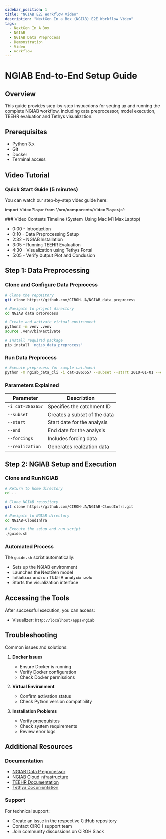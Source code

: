 ```yaml
---
sidebar_position: 1
title: "NGIAB E2E Workflow Video"
description: "NextGen In a Box (NGIAB) E2E Workflow Video"
tags:
  - NextGen In A Box
  - NGIAB
  - NGIAB Data Preprocess
  - Demonstration
  - Video
  - Workflow
---
```


# NGIAB End-to-End Setup Guide

## Overview
This guide provides step-by-step instructions for setting up and running the complete NGIAB workflow, including data preprocessor, model execution, TEEHR evaluation and Tethys visualization.

## Prerequisites
- Python 3.x
- Git
- Docker
- Terminal access

## Video Tutorial

### Quick Start Guide (5 minutes)

You can watch our step-by-step video guide here:

import VideoPlayer from '/src/components/VideoPlayer.js';

<VideoPlayer url="https://youtu.be/s5jz6Hvn-6s"  />
### Video Contents Timeline
(System: Using Mac M1 Max Laptop)

- 0:00 - Introduction
- 0:10 - Data Preprocessing Setup
- 2:32 - NGIAB Installation
- 3:05 - Running TEEHR Evaluation
- 4:30 - Visualization using Tethys Portal
- 5:05 - Verify Output Plot and Conclusion

## Step 1: Data Preprocessing

### Clone and Configure Data Preprocess
```bash
# Clone the repository
git clone https://github.com/CIROH-UA/NGIAB_data_preprocess

# Navigate to project directory
cd NGIAB_data_preprocess

# Create and activate virtual environment
python3 -m venv .venv
source .venv/bin/activate

# Install required package
pip install 'ngiab_data_preprocess'
```

### Run Data Preprocess
```bash
# Execute preprocess for sample catchment
python -m ngiab_data_cli -i cat-2863657 --subset --start 2010-01-01 --end 2010-01-02 --forcings --realization
```

### Parameters Explained
| Parameter | Description |
|-----------|-------------|
| `-i cat-2863657` | Specifies the catchment ID |
| `--subset` | Creates a subset of the data |
| `--start` | Start date for the analysis |
| `--end` | End date for the analysis |
| `--forcings` | Includes forcing data |
| `--realization` | Generates realization data |

## Step 2: NGIAB Setup and Execution

### Clone and Run NGIAB
```bash
# Return to home directory
cd ..

# Clone NGIAB repository
git clone https://github.com/CIROH-UA/NGIAB-CloudInfra.git

# Navigate to NGIAB directory
cd NGIAB-CloudInfra

# Execute the setup and run script
./guide.sh
```

### Automated Process
The `guide.sh` script automatically:
- Sets up the NGIAB environment
- Launches the NextGen model
- Initializes and run TEEHR analysis tools
- Starts the visualization interface

## Accessing the Tools

After successful execution, you can access:
- Visualizer: `http://localhost/apps/ngiab`

## Troubleshooting

Common issues and solutions:

1. **Docker Issues**
   - Ensure Docker is running
   - Verify Docker configuration
   - Check Docker permissions

2. **Virtual Environment**
   - Confirm activation status
   - Check Python version compatibility

4. **Installation Problems**
   - Verify prerequisites
   - Check system requirements
   - Review error logs

## Additional Resources

### Documentation
- [NGIAB Data Preprocessor](https://github.com/CIROH-UA/NGIAB_data_preprocess)
- [NGIAB Cloud Infrastructure](https://github.com/CIROH-UA/NGIAB-CloudInfra)
- [TEEHR Documentation](https://github.com/RTIInternational/teehr)
- [Tethys Documentation](https://www.tethysplatform.org/)

### Support
For technical support:
- Create an issue in the respective GitHub repository
- Contact CIROH support team
- Join community discussions on CIROH Slack
